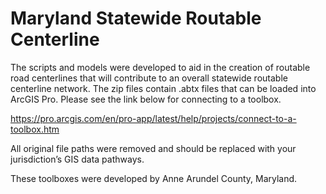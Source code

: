 # Maryland Statewide Routable Centerline
The scripts and models were developed to aid in the creation of routable road centerlines that will contribute to an overall statewide routable centerline network. The zip files contain .abtx files that can be loaded into ArcGIS Pro. Please see the link below for connecting to a toolbox. 

https://pro.arcgis.com/en/pro-app/latest/help/projects/connect-to-a-toolbox.htm

All original file paths were removed and should be replaced with your jurisdiction’s GIS data pathways. 

These toolboxes were developed by Anne Arundel County, Maryland.
